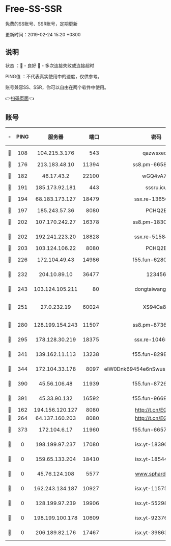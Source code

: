 # Free-SS-SSR

免费的SS账号、SSR账号，定期更新

更新时间：2019-02-24 15:20 +0800

## 说明

状态     ：🙂 - 良好 🙁 - 多次连接失败或连接超时

PING值   ：不代表真实使用中的速度，仅供参考。

账号兼容SS、SSR，你可以自由在两个软件中使用。

👉[扫码页面](https://liesauer.github.io/free-ss-ssr.github.io/)👈

## 账号

|-|PING|服务器|端口|密码|加密方式|区域|
|:----:|:----:|:-----:|-----:|:----:|:----:|:----:|
|🙂|108|104.215.3.176|543|qazwsxedc|aes-256-gcm|JP|
|🙂|176|213.183.48.10|11394|ss8.pm-66583704|rc4-md5|RU|
|🙂|182|46.17.43.2|22100|wGQ4vA7D|aes-256-gcm|RU|
|🙂|191|185.173.92.181|443|sssru.icu|rc4-md5|RU|
|🙂|194|68.183.173.127|18479|ssx.re-13656982|aes-256-cfb|US|
|🙂|197|185.243.57.36|8080|PCHQ2E|rc4-md5|US|
|🙂|202|107.170.242.27|16378|ss8.pm-18305798|aes-256-cfb|US|
|🙂|202|192.241.223.20|18828|ssx.re-51584753|aes-256-cfb|US|
|🙂|203|103.124.106.22|8080|PCHQ2E|rc4-md5|US|
|🙂|226|172.104.49.43|14986|f55.fun-62809242|aes-256-cfb|SG|
|🙂|232|204.10.89.10|36477|123456|aes-256-cfb|US|
|🙂|243|103.124.105.211|80|dongtaiwang.com|aes-256-cfb|US|
|🙂|251|27.0.232.19|60024|XS94Ca8K|xchacha20-ietf-poly1305|HK|
|🙂|280|128.199.154.243|11507|ss8.pm-87365089|aes-256-cfb|SG|
|🙂|295|178.128.30.219|18375|ssx.re-10465888|aes-256-cfb|SG|
|🙂|341|139.162.11.113|13238|f55.fun-82987043|aes-256-cfb|SG|
|🙂|344|172.104.33.178|8097|eIW0Dnk69454e6nSwuspv9DmS201tQ0D|aes-256-cfb|SG|
|🙂|390|45.56.106.48|11939|f55.fun-87263738|aes-256-cfb|US|
|🙂|391|45.33.90.132|16592|f55.fun-96694755|aes-256-cfb|US|
|🙂|162|194.156.120.127|8080|http://t.cn/EGJIyrl|rc4-md5|RU|
|🙂|264|64.137.160.203|8080|http://t.cn/EGJIyrl|rc4-md5|CA|
|🙁|373|172.104.6.17|11960|f55.fun-66579166|aes-256-cfb|US|
|🙁|0|198.199.97.237|17080|isx.yt-18390147|aes-256-cfb|US|
|🙁|0|159.65.133.204|18410|isx.yt-18544574|aes-256-cfb|SG|
|🙁|0|45.76.124.108|5577|www.sphard.com|aes-256-cfb|AU|
|🙁|0|162.243.134.187|10927|isx.yt-11575973|aes-256-cfb|US|
|🙁|0|128.199.97.239|19906|isx.yt-55298055|aes-256-cfb|SG|
|🙁|0|198.199.100.178|10609|isx.yt-92376934|aes-256-cfb|US|
|🙁|0|206.189.82.176|17467|isx.yt-39863046|aes-256-cfb|SG|
